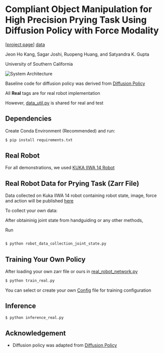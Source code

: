 # Compliant Object Manipulation for High Precision Prying Task Using Diffusion Policy with Force Modality

[[project page](https://rros-lab.github.io/diffusion-with-force.github.io/)] [data](https://drive.google.com/drive/folders/1Mgbf2isA3XL6OeCrQGP3ahebH5lbbQgB?usp=drive_link)

Jeon Ho Kang, Sagar Joshi, Ruopeng Huang, and Satyandra K. Gupta

University of Southern California

![System Architecture](imgs/overview_system.png)

Baseline code for diffusion policy was derived from [Diffusion Policy](https://github.com/real-stanford/diffusion_policy)

All  **Real** tags are for real robot implementation

However, [data_util.py](data_util.py) is shared for real and test


## Dependencies

Create Conda Environment (Recommended) and run:


```bash
$ pip install requirements.txt
```

## Real Robot 

For all demonstrations, we used [KUKA IIWA 14 Robot](https://www.kuka.com/en-de/products/robot-systems/industrial-robots/lbr-iiwa)


## Real Robot Data for Prying Task (Zarr File)
Data collected on Kuka IIWA 14 robot containing robot state, image, force and action will be published [here](https://drive.google.com/drive/folders/1Mgbf2isA3XL6OeCrQGP3ahebH5lbbQgB?usp=drive_link)


To collect your own data:

After obtaininig joint state from handguiding or any other methods,

Run

```bash

$ python robot_data_collection_joint_state.py

```


## Training Your Own Policy


After loading your own zarr file or ours in [real_robot_network.py](real_robot_network.py)

```bash
$ python train_real.py
```

You can select or create your own [Config](config) file for training configuration


## Inference

```bash
$ python inference_real.py
```


## Acknowledgement

+ Diffusion policy was adapted from [Diffusion Policy](https://github.com/real-stanford/diffusion_policy)